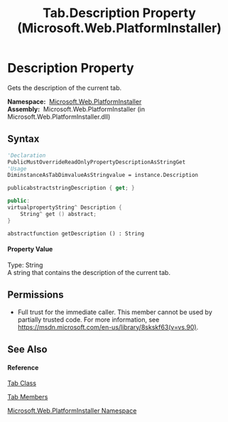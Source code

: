 ﻿---
title: Tab.Description Property  (Microsoft.Web.PlatformInstaller)
TOCTitle: Description Property
ms:assetid: P:Microsoft.Web.PlatformInstaller.Tab.Description
ms:mtpsurl: https://msdn.microsoft.com/en-us/library/microsoft.web.platforminstaller.tab.description(v=VS.90)
ms:contentKeyID: 22049654
ms.date: 05/02/2012
mtps_version: v=VS.90
f1_keywords:
- Microsoft.Web.PlatformInstaller.Tab.Description
- Microsoft.Web.PlatformInstaller.Tab.get_Description
dev_langs:
- CSharp
- JScript
- VB
- c++
api_location:
- Microsoft.Web.PlatformInstaller.dll
api_name:
- Microsoft.Web.PlatformInstaller.Tab.Description
- Microsoft.Web.PlatformInstaller.Tab.get_Description
api_type:
- Managed
topic_type:
- apiref
- kbSyntax
product_family_name: VS
ROBOTS: INDEX,FOLLOW
---

# Description Property

Gets the description of the current tab.

**Namespace:**  [Microsoft.Web.PlatformInstaller](microsoft-web-platforminstaller-namespace.md)  
**Assembly:**  Microsoft.Web.PlatformInstaller (in Microsoft.Web.PlatformInstaller.dll)

## Syntax

``` vb
'Declaration
PublicMustOverrideReadOnlyPropertyDescriptionAsStringGet
'Usage
DiminstanceAsTabDimvalueAsStringvalue = instance.Description
```

``` csharp
publicabstractstringDescription { get; }
```

``` c++
public:
virtualpropertyString^ Description {
    String^ get () abstract;
}
```

``` jscript
abstractfunction getDescription () : String
```

#### Property Value

Type: String  
A string that contains the description of the current tab.  

## Permissions

  - Full trust for the immediate caller. This member cannot be used by partially trusted code. For more information, see <https://msdn.microsoft.com/en-us/library/8skskf63(v=vs.90)>.

## See Also

#### Reference

[Tab Class](tab-class-microsoft-web-platforminstaller.md)

[Tab Members](tab-members-microsoft-web-platforminstaller.md)

[Microsoft.Web.PlatformInstaller Namespace](microsoft-web-platforminstaller-namespace.md)


